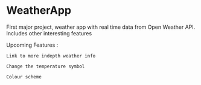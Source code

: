 # WeatherApp
First major project, weather app with real time data from Open Weather API. Includes other interesting features

Upcoming Features :

    Link to more indepth weather info

    Change the temperature symbol

    Colour scheme

